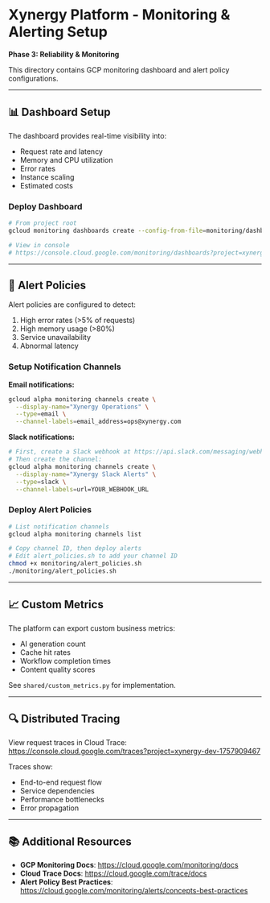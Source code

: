 # Xynergy Platform - Monitoring & Alerting Setup

**Phase 3: Reliability & Monitoring**

This directory contains GCP monitoring dashboard and alert policy configurations.

---

## 📊 Dashboard Setup

The dashboard provides real-time visibility into:
- Request rate and latency
- Memory and CPU utilization
- Error rates
- Instance scaling
- Estimated costs

### Deploy Dashboard

```bash
# From project root
gcloud monitoring dashboards create --config-from-file=monitoring/dashboard_config.json

# View in console
# https://console.cloud.google.com/monitoring/dashboards?project=xynergy-dev-1757909467
```

---

## 🚨 Alert Policies

Alert policies are configured to detect:
1. High error rates (>5% of requests)
2. High memory usage (>80%)
3. Service unavailability
4. Abnormal latency

### Setup Notification Channels

**Email notifications:**
```bash
gcloud alpha monitoring channels create \
  --display-name="Xynergy Operations" \
  --type=email \
  --channel-labels=email_address=ops@xynergy.com
```

**Slack notifications:**
```bash
# First, create a Slack webhook at https://api.slack.com/messaging/webhooks
# Then create the channel:
gcloud alpha monitoring channels create \
  --display-name="Xynergy Slack Alerts" \
  --type=slack \
  --channel-labels=url=YOUR_WEBHOOK_URL
```

### Deploy Alert Policies

```bash
# List notification channels
gcloud alpha monitoring channels list

# Copy channel ID, then deploy alerts
# Edit alert_policies.sh to add your channel ID
chmod +x monitoring/alert_policies.sh
./monitoring/alert_policies.sh
```

---

## 📈 Custom Metrics

The platform can export custom business metrics:

- AI generation count
- Cache hit rates
- Workflow completion times
- Content quality scores

See `shared/custom_metrics.py` for implementation.

---

## 🔍 Distributed Tracing

View request traces in Cloud Trace:
https://console.cloud.google.com/traces?project=xynergy-dev-1757909467

Traces show:
- End-to-end request flow
- Service dependencies
- Performance bottlenecks
- Error propagation

---

## 📚 Additional Resources

- **GCP Monitoring Docs**: https://cloud.google.com/monitoring/docs
- **Cloud Trace Docs**: https://cloud.google.com/trace/docs
- **Alert Policy Best Practices**: https://cloud.google.com/monitoring/alerts/concepts-best-practices
